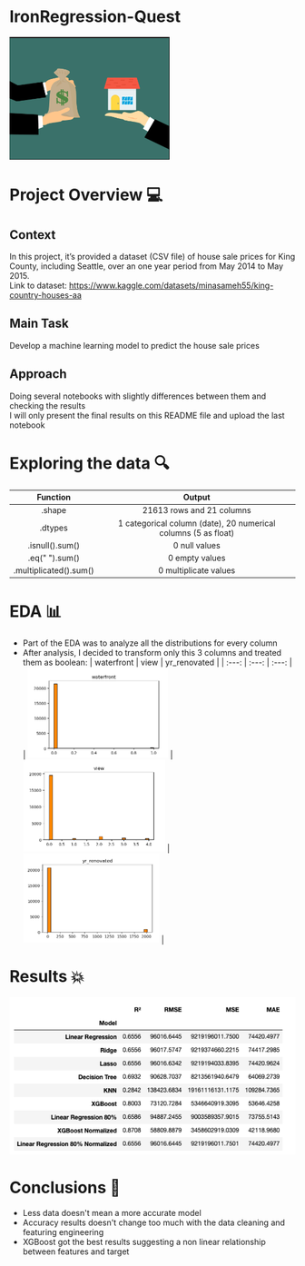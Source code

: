 # IronRegression-Quest

![](https://github.com/goncalocostacarvalho/IronRegression-Quest/blob/main/IronRegression-Quest.png)

# Project Overview 💻

## Context <br /> 
In this project, it’s provided a dataset (CSV file) of house sale prices for King County, including Seattle, over an one year period from May 2014 to May 2015. <br /> Link to dataset: https://www.kaggle.com/datasets/minasameh55/king-country-houses-aa

## Main Task <br /> 
Develop a machine learning model to predict the house sale prices

## Approach <br /> 
Doing several notebooks with slightly differences between them and checking the results <br /> I will only present the final results on this README file and upload the last notebook

# Exploring the data 🔍

| Function | Output |
| :---: | :---: |
| .shape | 21613 rows and 21 columns |
| .dtypes | 1 categorical column (date), 20 numerical columns (5 as float) |
| .isnull().sum() | 0 null values |
| .eq(" ").sum() | 0 empty values |
| .multiplicated().sum() | 0 multiplicate values |

# EDA 📊

- Part of the EDA was to analyze all the distributions for every column
- After analysis, I decided to transform only this 3 columns and treated them as boolean:
| waterfront | view | yr_renovated |
| :---: | :---: | :---: |
| ![](https://github.com/goncalocostacarvalho/IronRegression-Quest/blob/main/IronRegression-Quest-Waterfront.png)
 | ![](https://github.com/goncalocostacarvalho/IronRegression-Quest/blob/main/IronRegression-Quest-View.png)
 | ![](https://github.com/goncalocostacarvalho/IronRegression-Quest/blob/main/IronRegression-Quest-Yr_Renovated.png)
 |
  

# Results 💥

![](https://github.com/goncalocostacarvalho/IronRegression-Quest/blob/main/IronRegression-Quest-Results.png)

# Conclusions 💭

- Less data doesn't mean a more accurate model
- Accuracy results doesn't change too much with the data cleaning and featuring engineering
- XGBoost got the best results suggesting a non linear relationship between features and target
